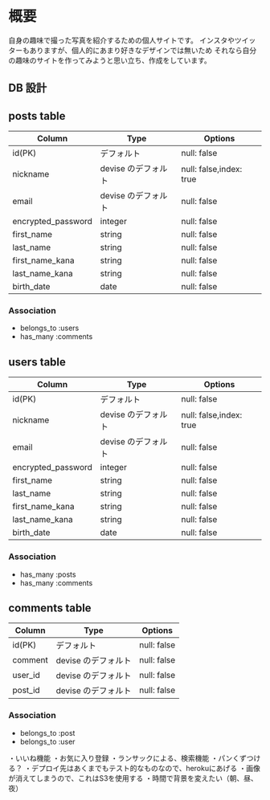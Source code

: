 # 概要
自身の趣味で撮った写真を紹介するための個人サイトです。
インスタやツイッターもありますが、個人的にあまり好きなデザインでは無いため
それなら自分の趣味のサイトを作ってみようと思い立ち、作成をしています。

## DB 設計

## posts table

| Column             | Type                | Options                 |
|--------------------|---------------------|-------------------------|
| id(PK)             | デフォルト          | null: false             |
| nickname           | devise のデフォルト | null: false,index: true |
| email              | devise のデフォルト | null: false             |
| encrypted_password | integer             | null: false             |
| first_name         | string              | null: false             |
| last_name          | string              | null: false             |
| first_name_kana    | string              | null: false             |
| last_name_kana     | string              | null: false             |
| birth_date         | date                | null: false             |

### Association

* belongs_to :users
* has_many :comments

## users table

| Column             | Type                | Options                 |
|--------------------|---------------------|-------------------------|
| id(PK)             | デフォルト          | null: false             |
| nickname           | devise のデフォルト | null: false,index: true |
| email              | devise のデフォルト | null: false             |
| encrypted_password | integer             | null: false             |
| first_name         | string              | null: false             |
| last_name          | string              | null: false             |
| first_name_kana    | string              | null: false             |
| last_name_kana     | string              | null: false             |
| birth_date         | date                | null: false             |

### Association

* has_many :posts
* has_many :comments

## comments table

| Column             | Type                | Options                 |
|--------------------|---------------------|-------------------------|
| id(PK)             | デフォルト            | null: false             |
| comment            | devise のデフォルト   | null: false             |
| user_id            | devise のデフォルト   | null: false             |
| post_id            | devise のデフォルト   | null: false             |

### Association

* belongs_to :post
* belongs_to :user

・いいね機能
・お気に入り登録
・ランサックによる、検索機能
・パンくずつける？
・デプロイ先はあくまでもテスト的なものなので、herokuにあげる
・画像が消えてしまうので、これはS3を使用する
・時間で背景を変えたい（朝、昼、夜）
